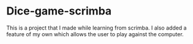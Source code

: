 # Dice-game-scrimba
This is a project that I made while learning from scrimba. I also added a feature of my own which allows the user to play against the computer.
